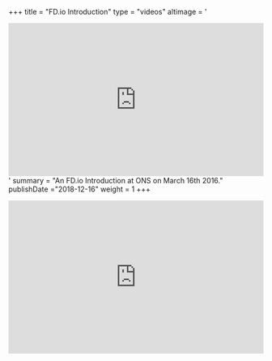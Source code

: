 +++
title = "FD.io Introduction"
type = "videos"
altimage = '<div style="position: relative; width: 100%; height: 0;padding-bottom: 60%;"><iframe src="https://www.youtube.com/embed/v=JyQTR7U1CX8&index=94&list=PLGeM09tlguZQo9qAFIxF_TpNxlfGgJVUN" frameborder="0" allow="accelerometer; autoplay; encrypted-media; gyroscope; picture-in-picture" style="position: absolute; width: 100%; height: 100%; left: 0; top: 0;" allowfullscreen></iframe></div>'
summary = "An FD.io Introduction at ONS on March 16th 2016."
publishDate ="2018-12-16"
weight = 1
+++

<div style="position: relative; width: 100%; height: 0;padding-bottom: 60%;"><iframe src="https://www.youtube.com/embed/v=JyQTR7U1CX8&index=94&list=PLGeM09tlguZQo9qAFIxF_TpNxlfGgJVUN" frameborder="0" allow="accelerometer; autoplay; encrypted-media; gyroscope; picture-in-picture" style="position: absolute; width: 100%; height: 100%; left: 0; top: 0;" allowfullscreen></iframe></div>